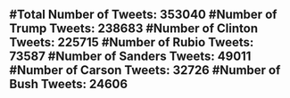 #Total Number of Tweets: 353040 
#Number of Trump Tweets: 238683
#Number of Clinton Tweets: 225715
#Number of Rubio Tweets: 73587
#Number of Sanders Tweets: 49011
#Number of Carson Tweets: 32726
#Number of Bush Tweets: 24606
---
